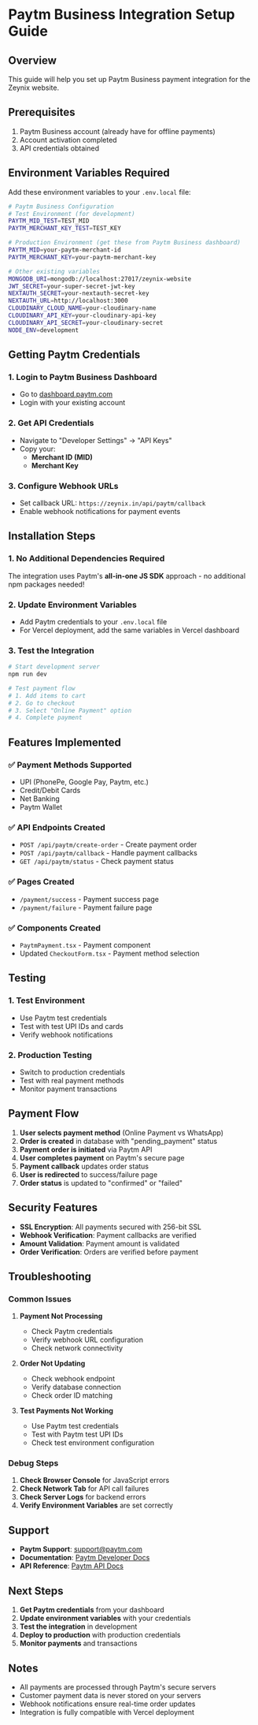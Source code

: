 # Paytm Business Integration Setup Guide

## Overview
This guide will help you set up Paytm Business payment integration for the Zeynix website.

## Prerequisites
1. Paytm Business account (already have for offline payments)
2. Account activation completed
3. API credentials obtained

## Environment Variables Required

Add these environment variables to your `.env.local` file:

```bash
# Paytm Business Configuration
# Test Environment (for development)
PAYTM_MID_TEST=TEST_MID
PAYTM_MERCHANT_KEY_TEST=TEST_KEY

# Production Environment (get these from Paytm Business dashboard)
PAYTM_MID=your-paytm-merchant-id
PAYTM_MERCHANT_KEY=your-paytm-merchant-key

# Other existing variables
MONGODB_URI=mongodb://localhost:27017/zeynix-website
JWT_SECRET=your-super-secret-jwt-key
NEXTAUTH_SECRET=your-nextauth-secret-key
NEXTAUTH_URL=http://localhost:3000
CLOUDINARY_CLOUD_NAME=your-cloudinary-name
CLOUDINARY_API_KEY=your-cloudinary-api-key
CLOUDINARY_API_SECRET=your-cloudinary-secret
NODE_ENV=development
```

## Getting Paytm Credentials

### 1. Login to Paytm Business Dashboard
- Go to [dashboard.paytm.com](https://dashboard.paytm.com)
- Login with your existing account

### 2. Get API Credentials
- Navigate to "Developer Settings" → "API Keys"
- Copy your:
  - **Merchant ID (MID)**
  - **Merchant Key**

### 3. Configure Webhook URLs
- Set callback URL: `https://zeynix.in/api/paytm/callback`
- Enable webhook notifications for payment events

## Installation Steps

### 1. No Additional Dependencies Required
The integration uses Paytm's **all-in-one JS SDK** approach - no additional npm packages needed!

### 2. Update Environment Variables
- Add Paytm credentials to your `.env.local` file
- For Vercel deployment, add the same variables in Vercel dashboard

### 3. Test the Integration
```bash
# Start development server
npm run dev

# Test payment flow
# 1. Add items to cart
# 2. Go to checkout
# 3. Select "Online Payment" option
# 4. Complete payment
```

## Features Implemented

### ✅ **Payment Methods Supported**
- UPI (PhonePe, Google Pay, Paytm, etc.)
- Credit/Debit Cards
- Net Banking
- Paytm Wallet

### ✅ **API Endpoints Created**
- `POST /api/paytm/create-order` - Create payment order
- `POST /api/paytm/callback` - Handle payment callbacks
- `GET /api/paytm/status` - Check payment status

### ✅ **Pages Created**
- `/payment/success` - Payment success page
- `/payment/failure` - Payment failure page

### ✅ **Components Created**
- `PaytmPayment.tsx` - Payment component
- Updated `CheckoutForm.tsx` - Payment method selection

## Testing

### 1. Test Environment
- Use Paytm test credentials
- Test with test UPI IDs and cards
- Verify webhook notifications

### 2. Production Testing
- Switch to production credentials
- Test with real payment methods
- Monitor payment transactions

## Payment Flow

1. **User selects payment method** (Online Payment vs WhatsApp)
2. **Order is created** in database with "pending_payment" status
3. **Payment order is initiated** via Paytm API
4. **User completes payment** on Paytm's secure page
5. **Payment callback** updates order status
6. **User is redirected** to success/failure page
7. **Order status** is updated to "confirmed" or "failed"

## Security Features

- **SSL Encryption**: All payments secured with 256-bit SSL
- **Webhook Verification**: Payment callbacks are verified
- **Amount Validation**: Payment amount is validated
- **Order Verification**: Orders are verified before payment

## Troubleshooting

### Common Issues

1. **Payment Not Processing**
   - Check Paytm credentials
   - Verify webhook URL configuration
   - Check network connectivity

2. **Order Not Updating**
   - Check webhook endpoint
   - Verify database connection
   - Check order ID matching

3. **Test Payments Not Working**
   - Use Paytm test credentials
   - Test with Paytm test UPI IDs
   - Check test environment configuration

### Debug Steps

1. **Check Browser Console** for JavaScript errors
2. **Check Network Tab** for API call failures
3. **Check Server Logs** for backend errors
4. **Verify Environment Variables** are set correctly

## Support

- **Paytm Support**: support@paytm.com
- **Documentation**: [Paytm Developer Docs](https://developer.paytm.com)
- **API Reference**: [Paytm API Docs](https://developer.paytm.com/docs)

## Next Steps

1. **Get Paytm credentials** from your dashboard
2. **Update environment variables** with your credentials
3. **Test the integration** in development
4. **Deploy to production** with production credentials
5. **Monitor payments** and transactions

## Notes

- All payments are processed through Paytm's secure servers
- Customer payment data is never stored on your servers
- Webhook notifications ensure real-time order updates
- Integration is fully compatible with Vercel deployment
